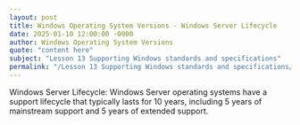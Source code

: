 ```yaml
---
layout: post
title: Windows Operating System Versions - Windows Server Lifecycle
date: 2025-01-10 12:00:00 -0000
author: Windows Operating System Versions
quote: "content here"
subject: "Lesson 13 Supporting Windows standards and specifications"
permalink: "/Lesson 13 Supporting Windows standards and specifications/Windows Operating System Versions/Windows Operating System Versions - Windows Server Lifecycle"
---
```


Windows Server Lifecycle: Windows Server operating systems have a support lifecycle that typically lasts for 10 years, including 5 years of mainstream support and 5 years of extended support.
